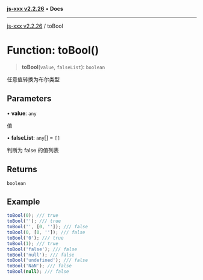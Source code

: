[**js-xxx v2.2.26**](../README.md) • **Docs**

***

[js-xxx v2.2.26](../README.md) / toBool

# Function: toBool()

> **toBool**(`value`, `falseList`): `boolean`

任意值转换为布尔类型

## Parameters

• **value**: `any`

值

• **falseList**: `any`[] = `[]`

判断为 false 的值列表

## Returns

`boolean`

## Example

```ts
toBool(0); /// true
toBool(''); /// true
toBool('', [0, '']); /// false
toBool(0, [0, '']); /// false
toBool('0'); /// true
toBool(1); /// true
toBool('false'); /// false
toBool('null'); /// false
toBool('undefined'); /// false
toBool('NaN'); /// false
toBool(null); /// false
```
